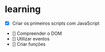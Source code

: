 
 
# learning
- [x] Criar os primeiros scripts com JavaScript
- [] Compreender o DOM
- [] Utilizar eventos
- [] Criar funções
 
